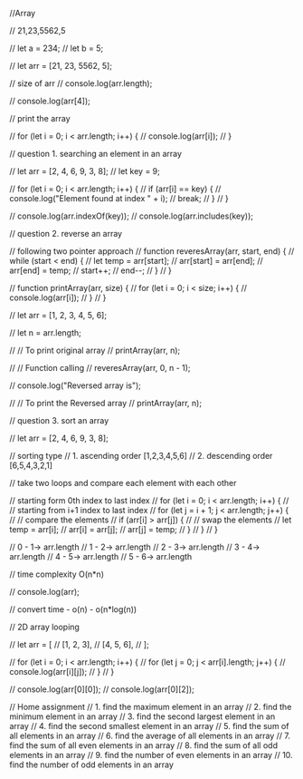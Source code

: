 //Array

// 21,23,5562,5

// let a = 234;
// let b = 5;

// let arr = [21, 23, 5562, 5];

// size of arr
// console.log(arr.length);

// console.log(arr[4]);

// print the array

// for (let i = 0; i < arr.length; i++) {
//   console.log(arr[i]);
// }

// question 1. searching an element in an array

// let arr = [2, 4, 6, 9, 3, 8];
// let key = 9;

// for (let i = 0; i < arr.length; i++) {
//   if (arr[i] == key) {
//     console.log("Element found at index " + i);
//     break;
//   }
// }

// console.log(arr.indexOf(key));
// console.log(arr.includes(key));

// question 2. reverse an array

// following two pointer approach
// function reveresArray(arr, start, end) {
//   while (start < end) {
//     let temp = arr[start];
//     arr[start] = arr[end];
//     arr[end] = temp;
//     start++;
//     end--;
//   }
// }

// function printArray(arr, size) {
//   for (let i = 0; i < size; i++) {
//     console.log(arr[i]);
//   }
// }

// let arr = [1, 2, 3, 4, 5, 6];

// let n = arr.length;

// // To print original array
// printArray(arr, n);

// // Function calling
// reveresArray(arr, 0, n - 1);

// console.log("Reversed array is");

// // To print the Reversed array
// printArray(arr, n);

// question 3. sort an array

// let arr = [2, 4, 6, 9, 3, 8];

// sorting type
// 1. ascending order [1,2,3,4,5,6]
// 2. descending order [6,5,4,3,2,1]

// take two loops and compare each element with each other

// starting form 0th index to last index
// for (let i = 0; i < arr.length; i++) {
//   // starting from i+1 index to last index
//   for (let j = i + 1; j < arr.length; j++) {
//     // compare the elements
//     if (arr[i] > arr[j]) {
//       // swap the elements
//       let temp = arr[i];
//       arr[i] = arr[j];
//       arr[j] = temp;
//     }
//   }
// }

// 0 - 1-> arr.length
// 1 - 2-> arr.length
// 2 - 3-> arr.length
// 3 - 4-> arr.length
// 4 - 5-> arr.length
// 5 - 6-> arr.length

// time complexity O(n*n)

// console.log(arr);

// convert time - o(n) - o(n*log(n))

// 2D array looping

// let arr = [
//   [1, 2, 3],
//   [4, 5, 6],
// ];

// for (let i = 0; i < arr.length; i++) {
//   for (let j = 0; j < arr[i].length; j++) {
//     console.log(arr[i][j]);
//   }
// }

// console.log(arr[0][0]);
// console.log(arr[0][2]);

// Home assignment
// 1. find the maximum element in an array
// 2. find the minimum element in an array
// 3. find the second largest element in an array
// 4. find the second smallest element in an array
// 5. find the sum of all elements in an array
// 6. find the average of all elements in an array
// 7. find the sum of all even elements in an array
// 8. find the sum of all odd elements in an array
// 9. find the number of even elements in an array
// 10. find the number of odd elements in an array